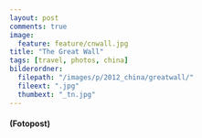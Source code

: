 ```yaml
---
layout: post
comments: true
image: 
  feature: feature/cnwall.jpg
title: "The Great Wall"
tags: [travel, photos, china]
bilderordner:
  filepath: "/images/p/2012_china/greatwall/"
  fileext: ".jpg"
  thumbext: "_tn.jpg"
---
```


#### (Fotopost)
